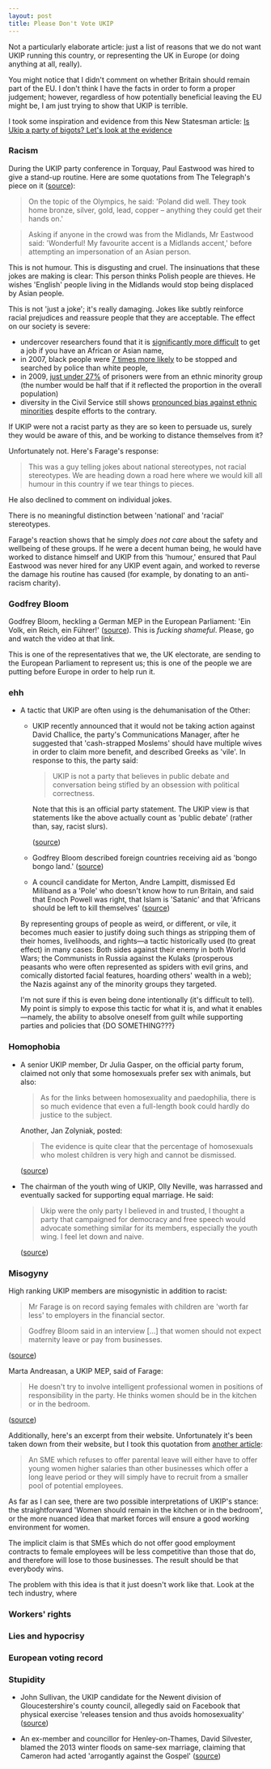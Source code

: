 ```yaml
---
layout: post
title: Please Don't Vote UKIP
---
```


Not a particularly elaborate article: just a list of reasons that we do not
want UKIP running this country, or representing the UK in Europe (or doing
anything at all, really).

You might notice that I didn't comment on whether Britain should remain part of
the EU. I don't think I have the facts in order to form a proper judgement;
however, regardless of how potentially beneficial leaving the EU might be, I am
just trying to show that UKIP is terrible.

I took some inspiration and evidence from this New Statesman article:
[Is Ukip a party of bigots? Let's look at the evidence](http://www.newstatesman.com/politics/2013/02/ukip-party-bigots-lets-look-evidence)

### Racism

During the UKIP party conference in Torquay, Paul Eastwood was hired to give
a stand-up routine. Here are some quotations from The Telegraph's piece on
it ([source](http://www.independent.co.uk/news/uk/politics/nigel-farage-defends-foreigner-jokes-at-ukip-party-conference-9165150.html)):

> On the topic of the Olympics, he said: 'Poland did well. They took home
> bronze, silver, gold, lead, copper – anything they could get their hands
> on.'

> Asking if anyone in the crowd was from the Midlands, Mr Eastwood said:
> 'Wonderful! My favourite accent is a Midlands accent,' before attempting an
> impersonation of an Asian person.

This is not humour. This is disgusting and cruel. The insinuations that these
jokes are making is clear: This person thinks Polish people are thieves. He
wishes 'English' people living in the Midlands would stop being displaced by
Asian people.

This is not 'just a joke'; it's really damaging. Jokes like subtly reinforce
racial prejudices and reassure people that they are acceptable. The effect on
our society is severe:

* undercover researchers found that it is [significantly more difficult](http://www.theguardian.com/money/2009/oct/18/racism-discrimination-employment-undercover)
  to get a job if you have an African or Asian name,
* in 2007, black people were [7 times more
  likely](http://news.bbc.co.uk/1/hi/uk/7069791.stm) to be stopped and searched
  by police than white people,
* in 2009, [just under 27%](http://www.prisonreformtrust.org.uk/ProjectsResearch/Race)
  of prisoners were from an ethnic minority group (the number would be half
  that if it reflected the proportion in the overall population)
* diversity in the Civil Service still shows [pronounced bias against ethnic minorities](http://press.labour.org.uk/post/82083229415/michael-dugher-speech-to-the-ippr-why-britain-needs)
  despite efforts to the contrary.

If UKIP were not a racist party as they are so keen to persuade us, surely they
would be aware of this, and be working to distance themselves from it?

Unfortunately not. Here's Farage's response:

> This was a guy telling jokes about national stereotypes, not racial
> stereotypes. We are heading down a road here where we would kill all humour
> in this country if we tear things to pieces.

He also declined to comment on individual jokes.

There is no meaningful distinction between 'national' and 'racial' stereotypes.

Farage's reaction shows that he simply *does not care* about the safety and
wellbeing of these groups. If he were a decent human being, he would have
worked to distance himself and UKIP from this 'humour,' ensured that Paul
Eastwood was never hired for any UKIP event again, and worked to reverse the
damage his routine has caused (for example, by donating to an anti-racism
charity).

### Godfrey Bloom

Godfrey Bloom, heckling a German MEP in the European
Parliament: 'Ein Volk, ein Reich, ein Führer!'
([source](http://www.bbc.co.uk/news/uk-politics-11828319)). This is *fucking
shameful*. Please, go and watch the video at that link.

This is one of the representatives that we, the UK electorate, are sending to
the European Parliament to represent us; this is one of the people we are
putting before Europe in order to help run it.

### ehh

* A tactic that UKIP are often using is the dehumanisation of the Other:

  * UKIP recently announced that it would not be taking action against David
    Challice, the party's Communications Manager, after he suggested that
    'cash-strapped Moslems' should have multiple wives in order to claim more
    benefit, and described Greeks as 'vile'. In response to this, the party
    said:

    > UKIP is not a party that believes in public debate and conversation being
    > stifled by an obsession with political correctness.

    Note that this is an official party statement. The UKIP view is that
    statements like the above actually count as 'public debate' (rather than,
    say, racist slurs).

    ([source](http://news.sky.com/story/1249324/ukip-stands-by-women-stay-at-home-official))

  * Godfrey Bloom described foreign countries receiving aid as 'bongo bongo
    land.' ([source](http://www.theguardian.com/politics/2013/aug/07/godfrey-bloom-regret-bongo-land-ukip))

  * A council candidate for Merton, Andre Lampitt, dismissed Ed Miliband as a
    'Pole' who doesn't know how to run Britain, and said that Enoch Powell was
    right, that Islam is 'Satanic' and that 'Africans should be left to kill
    themselves'
    ([source](http://www.theguardian.com/politics/2014/apr/24/ukip-member-broadcast-suspended-racist-tweets))

  By representing groups of people as weird, or different, or vile, it becomes
  much easier to justify doing such things as stripping them of their homes,
  livelihoods, and rights&mdash;a tactic historically used (to great effect) in
  many cases: Both sides against their enemy in both World Wars; the Communists
  in Russia against the Kulaks (prosperous peasants who were often represented
  as spiders with evil grins, and comically distorted facial features, hoarding
  others' wealth in a web); the Nazis against any of the minority groups they
  targeted.

  I'm not sure if this is even being done intentionally (it's difficult to
  tell). My point is simply to expose this tactic for what it is, and what it
  enables&mdash;namely, the ability to absolve oneself from guilt while
  supporting parties and policies that {DO SOMETHING???}

### Homophobia

* A senior UKIP member, Dr Julia Gasper, on the official party forum, claimed
  not only that some homosexuals prefer sex with animals, but also:

  > As for the links between homosexuality and paedophilia, there is so much
  > evidence that even a full-length book could hardly do justice to the
  > subject.

  Another, Jan Zolyniak, posted:

  > The evidence is quite clear that the percentage of homosexuals who molest
  > children is very high and cannot be dismissed.

  ([source](http://www.mirror.co.uk/news/uk-news/ugly-face-ukip-sunday-mirror-1531879))

* The chairman of the youth wing of UKIP, Olly Neville, was harrassed and
  eventually sacked for supporting equal marriage. He said:

  > Ukip were the only party I believed in and trusted, I thought a party that
  > campaigned for democracy and free speech would advocate something similar
  > for its members, especially the youth wing. I feel let down and naive.

  ([source](http://www.independent.co.uk/voices/comment/exclusive-so-much-for-the-libertarians-how-ukip-sacked-me-after-i-said-i-support-equal-marriage-8444121.html))

### Misogyny

High ranking UKIP members are misogynistic in addition to racist:

> Mr Farage is on record saying females with children are 'worth far less' to
> employers in the financial sector.

> Godfrey Bloom said in an interview [...] that women should not expect
> maternity leave or pay from businesses.

([source](http://www.telegraph.co.uk/women/womens-life/10741121/Nick-Clegg-v-Nigel-Farage-Hey-ladies-Nigel-Farages-Ukip-wants-to-turn-the-clock-back-for-womens-rights.-Fact.html))

Marta Andreasan, a UKIP MEP, said of Farage:

> He doesn't try to involve intelligent professional women in positions of
> responsibility in the party. He thinks women should be in the kitchen or in
> the bedroom.

([source](http://www.bbc.co.uk/news/uk-politics-21355197))

Additionally, here's an excerpt from their website. Unfortunately it's been
taken down from their website, but I took this quotation from
[another article](http://www.ier.org.uk/blog/ukip-workplace):

> An SME which refuses to offer parental leave will either have to offer
> young women higher salaries than other businesses which offer a long leave
> period or they will simply have to recruit from a smaller pool of potential
> employees.

As far as I can see, there are two possible interpretations of UKIP's stance:
the straightforward 'Women should remain in the kitchen or in the bedroom', or
the more nuanced idea that market forces will ensure a good working environment
for women.

The implicit claim is that SMEs which do not offer good employment contracts to
female employees will be less competitive than those that do, and therefore
will lose to those businesses. The result should be that everybody wins.

The problem with this idea is that it just doesn't work like that. Look at the
tech industry, where 

### Workers' rights

### Lies and hypocrisy

### European voting record

### Stupidity

* John Sullivan, the UKIP candidate for the Newent division of
  Gloucestershire's county council, allegedly said on Facebook that physical
  exercise 'releases tension and thus avoids homosexuality' ([source](http://www.telegraph.co.uk/news/politics/10027315/Ukip-candidate-PE-prevents-people-becoming-gay.html))

* An ex-member and councillor for Henley-on-Thames, David Silvester, blamed the
  2013 winter floods on same-sex marriage, claiming that Cameron had acted
  'arrogantly against the Gospel' ([source](http://www.bbc.co.uk/news/uk-25802437))

